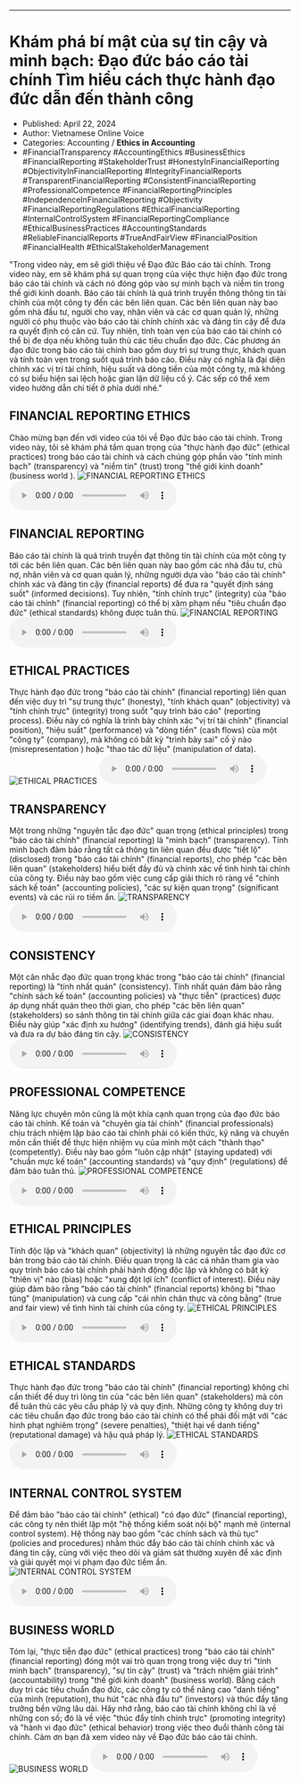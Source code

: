 
---

# Khám phá bí mật của sự tin cậy và minh bạch: Đạo đức báo cáo tài chính Tìm hiểu cách thực hành đạo đức dẫn đến thành công

- Published: April 22, 2024
- Author: Vietnamese Online Voice
- Categories: Accounting / **Ethics in Accounting**
- #FinancialTransparency #AccountingEthics #BusinessEthics #FinancialReporting #StakeholderTrust #HonestyInFinancialReporting #ObjectivityInFinancialReporting #IntegrityFinancialReports #TransparentFinancialReporting #ConsistentFinancialReporting #ProfessionalCompetence #FinancialReportingPrinciples #IndependenceInFinancialReporting #Objectivity #FinancialReportingRegulations #EthicalFinancialReporting #InternalControlSystem #FinancialReportingCompliance #EthicalBusinessPractices #AccountingStandards #ReliableFinancialReports #TrueAndFairView #FinancialPosition #FinancialHealth #EthicalStakeholderManagement

"Trong video này, em sẽ giới thiệu về Đạo đức Báo cáo tài chính. Trong video này, em sẽ khám phá sự quan trọng của việc thực hiện đạo đức trong báo cáo tài chính và cách nó đóng góp vào sự minh bạch và niềm tin trong thế giới kinh doanh. Báo cáo tài chính là quá trình truyền thông thông tin tài chính của một công ty đến các bên liên quan. Các bên liên quan này bao gồm nhà đầu tư, người cho vay, nhân viên và các cơ quan quản lý, những người có phụ thuộc vào báo cáo tài chính chính xác và đáng tin cậy để đưa ra quyết định có căn cứ. Tuy nhiên, tính toàn vẹn của báo cáo tài chính có thể bị đe dọa nếu không tuân thủ các tiêu chuẩn đạo đức. Các phương án đạo đức trong báo cáo tài chính bao gồm duy trì sự trung thực, khách quan và tính toàn vẹn trong suốt quá trình báo cáo. Điều này có nghĩa là đại diện chính xác vị trí tài chính, hiệu suất và dòng tiền của một công ty, mà không có sự biểu hiện sai lệch hoặc gian lận dữ liệu cố ý. Các sếp có thể xem video hướng dẫn chi tiết ở phía dưới nhé."


## FINANCIAL REPORTING ETHICS

Chào mừng bạn đến với video của tôi về Đạo đức báo cáo tài chính. Trong video này, tôi sẽ khám phá tầm quan trọng của "thực hành đạo đức" (ethical practices) trong báo cáo tài chính và cách chúng góp phần vào "tính minh bạch" (transparency) và "niềm tin" (trust) trong "thế giới kinh doanh" (business world ).
![FINANCIAL REPORTING ETHICS](https://http-archiver-apis-production-80.schnworks.com/storage/images/transitions/2024-04-22/transition--19475526647-Montserrat-Bold-1A237E.jpg)
<audio controls>
    <source src="https://http-archiver-apis-production-80.schnworks.com/storage/audio/file-29674113574.mp3" type="audio/mpeg">
</audio>



## FINANCIAL REPORTING

Báo cáo tài chính là quá trình truyền đạt thông tin tài chính của một công ty tới các bên liên quan. Các bên liên quan này bao gồm các nhà đầu tư, chủ nợ, nhân viên và cơ quan quản lý, những người dựa vào "báo cáo tài chính" chính xác và đáng tin cậy (financial reports) để đưa ra "quyết định sáng suốt" (informed decisions). Tuy nhiên, "tính chính trực" (integrity) của "báo cáo tài chính" (financial reporting) có thể bị xâm phạm nếu "tiêu chuẩn đạo đức" (ethical standards) không được tuân thủ.
![FINANCIAL REPORTING](https://http-archiver-apis-production-80.schnworks.com/storage/images/transitions/2024-04-22/transition-5076720463-Montserrat-Bold-7B1FA2.jpg)
<audio controls>
    <source src="https://http-archiver-apis-production-80.schnworks.com/storage/audio/file-18368248857.mp3" type="audio/mpeg">
</audio>



## ETHICAL PRACTICES

Thực hành đạo đức trong "báo cáo tài chính" (financial reporting) liên quan đến việc duy trì "sự trung thực" (honesty), "tính khách quan" (objectivity) và "tính chính trực" (integrity) trong suốt "quy trình báo cáo" (reporting process). Điều này có nghĩa là trình bày chính xác "vị trí tài chính" (financial position), "hiệu suất" (performance) và "dòng tiền" (cash flows) của một "công ty" (company), mà không có bất kỳ "trình bày sai" cố ý nào (misrepresentation ) hoặc "thao tác dữ liệu" (manipulation of data).
![ETHICAL PRACTICES](https://http-archiver-apis-production-80.schnworks.com/storage/images/transitions/2024-04-22/transition--6489219492-Montserrat-SemiBold-004895.jpg)
<audio controls>
    <source src="https://http-archiver-apis-production-80.schnworks.com/storage/audio/file-12763842984.mp3" type="audio/mpeg">
</audio>



## TRANSPARENCY

Một trong những "nguyên tắc đạo đức" quan trọng (ethical principles) trong "báo cáo tài chính" (financial reporting) là "minh bạch" (transparency). Tính minh bạch đảm bảo rằng tất cả thông tin liên quan đều được "tiết lộ" (disclosed) trong "báo cáo tài chính" (financial reports), cho phép "các bên liên quan" (stakeholders) hiểu biết đầy đủ và chính xác về tình hình tài chính của công ty. Điều này bao gồm việc cung cấp giải thích rõ ràng về "chính sách kế toán" (accounting policies), "các sự kiện quan trọng" (significant events) và các rủi ro tiềm ẩn.
![TRANSPARENCY](https://http-archiver-apis-production-80.schnworks.com/storage/images/transitions/2024-04-22/transition-2611554472-Montserrat-ExtraBold-283593.jpg)
<audio controls>
    <source src="https://http-archiver-apis-production-80.schnworks.com/storage/audio/file-3603334499.mp3" type="audio/mpeg">
</audio>



## CONSISTENCY

Một cân nhắc đạo đức quan trọng khác trong "báo cáo tài chính" (financial reporting) là "tính nhất quán" (consistency). Tính nhất quán đảm bảo rằng "chính sách kế toán" (accounting policies) và "thực tiễn" (practices) được áp dụng nhất quán theo thời gian, cho phép "các bên liên quan" (stakeholders) so sánh thông tin tài chính giữa các giai đoạn khác nhau. Điều này giúp "xác định xu hướng" (identifying trends), đánh giá hiệu suất và đưa ra dự báo đáng tin cậy.
![CONSISTENCY](https://http-archiver-apis-production-80.schnworks.com/storage/images/transitions/2024-04-22/transition--4685164448-Montserrat-Bold-880E4F.jpg)
<audio controls>
    <source src="https://http-archiver-apis-production-80.schnworks.com/storage/audio/file-24240152370.mp3" type="audio/mpeg">
</audio>



## PROFESSIONAL COMPETENCE

Năng lực chuyên môn cũng là một khía cạnh quan trọng của đạo đức báo cáo tài chính. Kế toán và "chuyên gia tài chính" (financial professionals) chịu trách nhiệm lập báo cáo tài chính phải có kiến ​​thức, kỹ năng và chuyên môn cần thiết để thực hiện nhiệm vụ của mình một cách "thành thạo" (competently). Điều này bao gồm "luôn cập nhật" (staying updated) với "chuẩn mực kế toán" (accounting standards) và "quy định" (regulations) để đảm bảo tuân thủ.
![PROFESSIONAL COMPETENCE](https://http-archiver-apis-production-80.schnworks.com/storage/images/transitions/2024-04-22/transition--33634736766-Montserrat-Black-4A148C.jpg)
<audio controls>
    <source src="https://http-archiver-apis-production-80.schnworks.com/storage/audio/file-28309569284.mp3" type="audio/mpeg">
</audio>



## ETHICAL PRINCIPLES

Tính độc lập và "khách quan" (objectivity) là những nguyên tắc đạo đức cơ bản trong báo cáo tài chính. Điều quan trọng là các cá nhân tham gia vào quy trình báo cáo tài chính phải hành động độc lập và không có bất kỳ "thiên vị" nào (bias) hoặc "xung đột lợi ích" (conflict of interest). Điều này giúp đảm bảo rằng "báo cáo tài chính" (financial reports) không bị "thao túng" (manipulation) và cung cấp "cái nhìn chân thực và công bằng" (true and fair view) về tình hình tài chính của công ty.
![ETHICAL PRINCIPLES](https://http-archiver-apis-production-80.schnworks.com/storage/images/transitions/2024-04-22/transition--27054293240-Montserrat-Regular-4A148C.jpg)
<audio controls>
    <source src="https://http-archiver-apis-production-80.schnworks.com/storage/audio/file-12920625322.mp3" type="audio/mpeg">
</audio>



## ETHICAL STANDARDS

Thực hành đạo đức trong "báo cáo tài chính" (financial reporting) không chỉ cần thiết để duy trì lòng tin của "các bên liên quan" (stakeholders) mà còn để tuân thủ các yêu cầu pháp lý và quy định. Những công ty không duy trì các tiêu chuẩn đạo đức trong báo cáo tài chính có thể phải đối mặt với "các hình phạt nghiêm trọng" (severe penalties), "thiệt hại về danh tiếng" (reputational damage) và hậu quả pháp lý.
![ETHICAL STANDARDS](https://http-archiver-apis-production-80.schnworks.com/storage/images/transitions/2024-04-22/transition-36791872580-Montserrat-Bold-4A148C.jpg)
<audio controls>
    <source src="https://http-archiver-apis-production-80.schnworks.com/storage/audio/file-37875526806.mp3" type="audio/mpeg">
</audio>



## INTERNAL CONTROL SYSTEM

Để đảm bảo "báo cáo tài chính" (ethical) "có đạo đức" (financial reporting), các công ty nên thiết lập một "hệ thống kiểm soát nội bộ" mạnh mẽ (internal control system). Hệ thống này bao gồm "các chính sách và thủ tục" (policies and procedures) nhằm thúc đẩy báo cáo tài chính chính xác và đáng tin cậy, cùng với việc theo dõi và giám sát thường xuyên để xác định và giải quyết mọi vi phạm đạo đức tiềm ẩn.
![INTERNAL CONTROL SYSTEM](https://http-archiver-apis-production-80.schnworks.com/storage/images/transitions/2024-04-22/transition--23923783653-Montserrat-Regular-4A148C.jpg)
<audio controls>
    <source src="https://http-archiver-apis-production-80.schnworks.com/storage/audio/file-6276132374.mp3" type="audio/mpeg">
</audio>



## BUSINESS WORLD

Tóm lại, "thực tiễn đạo đức" (ethical practices) trong "báo cáo tài chính" (financial reporting) đóng một vai trò quan trọng trong việc duy trì "tính minh bạch" (transparency), "sự tin cậy" (trust) và "trách nhiệm giải trình" (accountability) trong "thế giới kinh doanh" (business world). Bằng cách duy trì các tiêu chuẩn đạo đức, các công ty có thể nâng cao "danh tiếng" của mình (reputation), thu hút "các nhà đầu tư" (investors) và thúc đẩy tăng trưởng bền vững lâu dài. Hãy nhớ rằng, báo cáo tài chính không chỉ là về những con số; đó là về việc "thúc đẩy tính chính trực" (promoting integrity) và "hành vi đạo đức" (ethical behavior) trong việc theo đuổi thành công tài chính. Cảm ơn bạn đã xem video này về Đạo đức báo cáo tài chính.
![BUSINESS WORLD](https://http-archiver-apis-production-80.schnworks.com/storage/images/transitions/2024-04-22/transition-40313067645-Montserrat-Medium-512DA8.jpg)
<audio controls>
    <source src="https://http-archiver-apis-production-80.schnworks.com/storage/audio/file-29372651833.mp3" type="audio/mpeg">
</audio>

